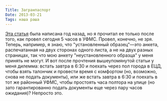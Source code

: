 ```yaml
---
Title: Загранпаспорт
Date: 2013-03-21
Tags: наша раша
---
```


[Эта статья](http://nvspb.ru/tops/esli-dolgo-muchitsya-zagranpasport-poluchitsya-48108/?version=print) была написана год назад, но я прочитал ее только после того, как провел сегодня 5 часов в УФМС.
Провел, конечно, не зря. Теперь, например, я знаю, что "установленный образец"—это анкета, распечатанная на двух сторонах одного листа, а не на двух разных страницах, так что мою анкету "неустановленного образца" у меня принять не могут.
И вот после прочтения вышеупомянутой статьи у меня дилемма: встать завтра в 6:30 и поехать через пол города в ЕЦД, чтобы взять талончик и провести время с комфортом (но, возможно, снова не подать документы), или же встать завтра в 6:30 и поехать в тот же районный УФМС, чтобы простоять часа полтора на улице (но зато гарантированно подать документы еще через пару часов ожидания)?
Непросто это.